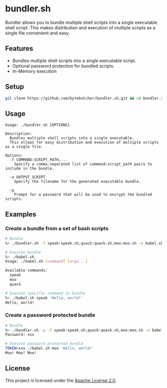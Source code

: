 # bundler.sh

Bundler allows you to bundle multiple shell scripts into a single executable shell script. This makes distribution and execution of multiple scripts as a single file convenient and easy.

## Features

- Bundles multiple shell scripts into a single executable script.
- Optional password protection for bundled scripts.
- In-Memory execution

## Setup

```bash
git clone https://github.com/bytebutcher/bundler.sh.git && cd bundler.sh && chmod +x bundler.sh
```

## Usage
```
Usage: ./bundler.sh [OPTIONS]

Description:
  Bundles multiple shell scripts into a single executable.
  This allows for easy distribution and execution of multiple scripts as a single file.

Options:
  -f COMMAND:SCRIPT_PATH,...
    Specify a comma-separated list of command:script_path pairs to include in the bundle.

  -o OUTPUT_SCRIPT
    Specify the filename for the generated executable bundle.

  -p
    Prompt for a password that will be used to encrypt the bundled scripts.
```

## Examples

### Create a bundle from a set of bash scripts
```bash
# Bundle
%> ./bundler.sh -f speak:speak.sh,quack:quack.sh,moo:moo.sh -o babel.sh

# Execute bundle
%> ./babel.sh
Usage: ./babel.sh [command] [args...]

Available commands:
  speak
  moo
  quack

# Execute specific command in bundle
%> ./babel.sh speak 'Hello, world!'
Hello, world!
```

### Create a password protected bundle 
```bash
# Bundle
%> ./bundler.sh -p -f speak:speak.sh,quack:quack.sh,moo:moo.sh -o babel.sh
Password: xxx

# Execute password protected bundle
TOKEN=xxx ./babel.sh moo 'Hello, world!'
Moo! Moo! Moo! 
```

## License

This project is licensed under the [Apache License 2.0](LICENSE).
